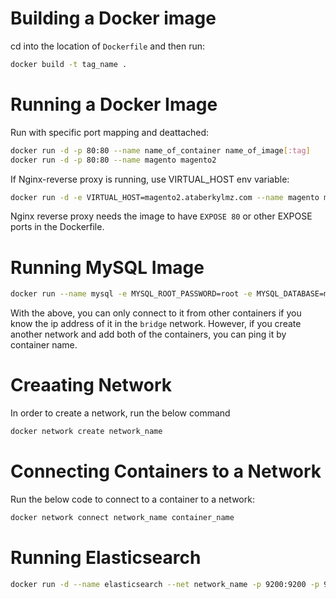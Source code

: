 # Building a Docker image
cd into the location of `Dockerfile` and then run:
```bash
docker build -t tag_name .
```

# Running a Docker Image
Run with specific port mapping and deattached:
```bash
docker run -d -p 80:80 --name name_of_container name_of_image[:tag]
docker run -d -p 80:80 --name magento magento2
```
If Nginx-reverse proxy is running, use VIRTUAL_HOST env variable:
```bash
docker run -d -e VIRTUAL_HOST=magento2.ataberkylmz.com --name magento magento2
```
Nginx reverse proxy needs the image to have `EXPOSE 80` or other EXPOSE ports in the Dockerfile.

# Running MySQL Image
```bash
docker run --name mysql -e MYSQL_ROOT_PASSWORD=root -e MYSQL_DATABASE=magento -e MYSQL_USER=magento -e MYSQL_PASSWORD=magento -d mysql:8.0
```
With the above, you can only connect to it from other containers if you know the ip address of it in the `bridge` network. However, if you create another network and add both of the containers, you can ping it by container name.

# Creaating Network

In order to create a network, run the below command
```bash
docker network create network_name
```

# Connecting Containers to a Network
Run the below code to connect to a container to a network:
```bash
docker network connect network_name container_name
```

# Running Elasticsearch
```bash
docker run -d --name elasticsearch --net network_name -p 9200:9200 -p 9300:9300 -e "discovery.type=single-node" elasticsearch:tag
```


